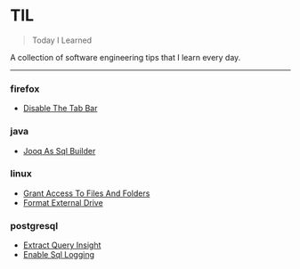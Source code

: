 # TIL

> Today I Learned


A collection of software engineering tips that I learn every day.

---

### firefox

- [Disable The Tab Bar](firefox/disable-the-tab-bar.md)

### java

- [Jooq As Sql Builder](java/jooq-as-sql-builder.md)

### linux

- [Grant Access To Files And Folders](linux/grant-access-to-files-and-folders.md)
- [Format External Drive](linux/format-external-drive.md)

### postgresql

- [Extract Query Insight](postgresql/extract-query-insight.md)
- [Enable Sql Logging](postgresql/enable-sql-logging.md)

